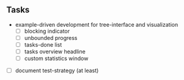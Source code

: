 
## Tasks

* example-driven development for tree-interface and visualization
  * [ ] blocking indicator
  * [ ] unbounded progress
  * [ ] tasks-done list
  * [ ] tasks overview headline
  * [ ] custom statistics window
* [ ] document test-strategy (at least)
